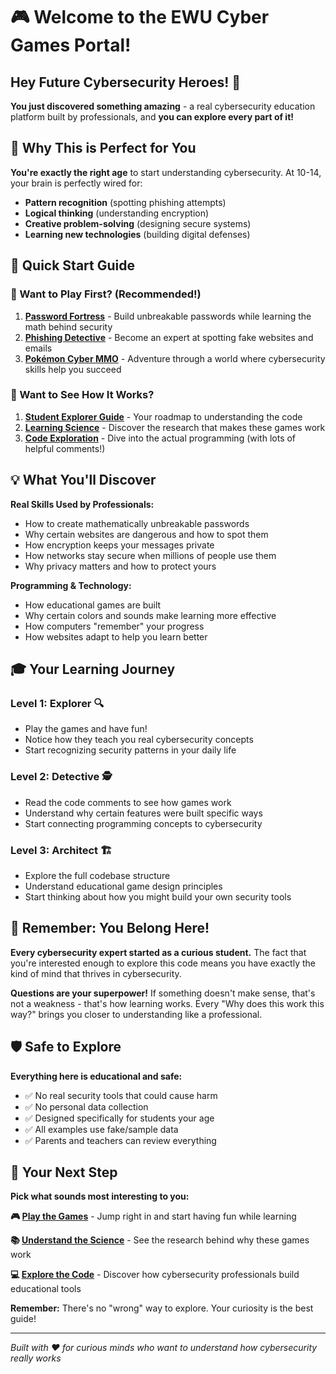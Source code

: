# 🎮 Welcome to the EWU Cyber Games Portal! 

## Hey Future Cybersecurity Heroes! 👋

**You just discovered something amazing** - a real cybersecurity education platform built by professionals, and **you can explore every part of it!** 

## 🌟 Why This is Perfect for You

**You're exactly the right age** to start understanding cybersecurity. At 10-14, your brain is perfectly wired for:
- **Pattern recognition** (spotting phishing attempts)
- **Logical thinking** (understanding encryption)
- **Creative problem-solving** (designing secure systems)
- **Learning new technologies** (building digital defenses)

## 🚀 Quick Start Guide

### 🎯 Want to Play First? (Recommended!)
1. **[Password Fortress](src/games/password-fortress/)** - Build unbreakable passwords while learning the math behind security
2. **[Phishing Detective](src/games/phishing-detective/)** - Become an expert at spotting fake websites and emails
3. **[Pokémon Cyber MMO](src/games/pokemon-cyber-mmo/)** - Adventure through a world where cybersecurity skills help you succeed

### 🧠 Want to See How It Works? 
1. **[Student Explorer Guide](docs/STUDENT-EXPLORER-GUIDE.md)** - Your roadmap to understanding the code
2. **[Learning Science](docs/LEARNING-SCIENCE.md)** - Discover the research that makes these games work
3. **[Code Exploration](src/)** - Dive into the actual programming (with lots of helpful comments!)

## 💡 What You'll Discover

**Real Skills Used by Professionals:**
- How to create mathematically unbreakable passwords
- Why certain websites are dangerous and how to spot them
- How encryption keeps your messages private
- How networks stay secure when millions of people use them
- Why privacy matters and how to protect yours

**Programming & Technology:**
- How educational games are built
- Why certain colors and sounds make learning more effective
- How computers "remember" your progress
- How websites adapt to help you learn better

## 🎓 Your Learning Journey

### Level 1: Explorer 🔍
- Play the games and have fun!
- Notice how they teach you real cybersecurity concepts
- Start recognizing security patterns in your daily life

### Level 2: Detective 🕵️
- Read the code comments to see how games work
- Understand why certain features were built specific ways
- Start connecting programming concepts to cybersecurity

### Level 3: Architect 🏗️
- Explore the full codebase structure
- Understand educational game design principles
- Start thinking about how you might build your own security tools

## 🌟 Remember: You Belong Here!

**Every cybersecurity expert started as a curious student.** The fact that you're interested enough to explore this code means you have exactly the kind of mind that thrives in cybersecurity.

**Questions are your superpower!** If something doesn't make sense, that's not a weakness - that's how learning works. Every "Why does this work this way?" brings you closer to understanding like a professional.

## 🛡️ Safe to Explore

**Everything here is educational and safe:**
- ✅ No real security tools that could cause harm
- ✅ No personal data collection
- ✅ Designed specifically for students your age
- ✅ All examples use fake/sample data
- ✅ Parents and teachers can review everything

## 🎯 Your Next Step

**Pick what sounds most interesting to you:**

**🎮 [Play the Games](src/games/)** - Jump right in and start having fun while learning

**📚 [Understand the Science](docs/)** - See the research behind why these games work

**💻 [Explore the Code](src/)** - Discover how cybersecurity professionals build educational tools

**Remember:** There's no "wrong" way to explore. Your curiosity is the best guide!

---

*Built with ❤️ for curious minds who want to understand how cybersecurity really works*

